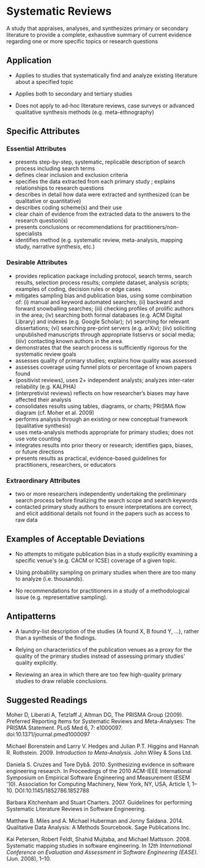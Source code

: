 # Systematic Reviews 

A study that appraises, analyses, and synthesizes primary or secondary
literature to provide a complete, exhaustive summary of current evidence
regarding one or more specific topics or research questions

## Application 

-   Applies to studies that systematically find and analyze existing
    literature about a specified topic

-   Applies both to secondary and tertiary studies

-   Does not apply to ad-hoc literature reviews, case surveys or
    advanced qualitative synthesis methods (e.g. meta-ethnography)

## Specific Attributes 

### Essential Attributes 
-	presents step-by-step, systematic, replicable description of search process including search terms  
-	defines clear inclusion and exclusion criteria
-	specifies the data extracted from each primary study ; explains relationships to research questions
-	describes in detail how data were extracted and synthesized (can be qualitative or quantitative)
-	describes coding scheme(s) and their use
-	clear chain of evidence from the extracted data to the answers to the research question(s)
-	presents conclusions or recommendations for practitioners/non-specialists
-	identifies method (e.g. systematic review, meta-analysis, mapping study, narrative synthesis, etc.)

### Desirable Attributes 	
-	provides replication package including protocol, search terms, search results, selection process results; complete dataset, analysis scripts; examples of coding, decision rules or edge cases
-	mitigates sampling bias and publication bias, using some combination of: (i) manual and keyword automated searches; (ii) backward and forward snowballing searches; (iii) checking profiles of prolific authors in the area; (iv) searching both formal databases (e.g. ACM Digital Library) and indexes (e.g. Google Scholar); (v) searching for relevant dissertations; (vi) searching pre-print servers (e.g. arXiv); (iiv) soliciting unpublished manuscripts through appropriate listservs or social media; (iiiv) contacting known authors in the area. 
-	demonstrates that the search process is sufficiently rigorous for the systematic review goals  
-	assesses quality of primary studies; explains how quality was assessed 
-	assesses coverage using funnel plots or percentage of known papers found
-	(positivist reviews), uses 2+ independent analysts; analyzes inter-rater reliability (e.g. KALPHA) 
-	(interpretivist reviews) reflects on how researcher’s biases may have affected their analysis
-	consolidates results using tables, diagrams, or charts; PRISMA flow diagram (cf. Moher et al. 2009)
-	performs analysis through an existing or new conceptual framework (qualitative synthesis)
-	uses meta-analysis methods appropriate for primary studies; does not use vote counting 
-	integrates results into prior theory or research; identifies gaps, biases, or future directions
-	presents results as practical, evidence-based guidelines for practitioners, researchers, or educators

### Extraordinary Attributes 	
-	two or more researchers independently undertaking the preliminary search process before finalizing the search scope and search keywords
-	contacted primary study authors to ensure interpretations are correct, and elicit additional details not found in the papers such as access to raw data


## Examples of Acceptable Deviations 

-   No attempts to mitigate publication bias in a study explicitly
    examining a specific venue's (e.g. CACM or ICSE) coverage of a given
    topic.

-   Using probability sampling on primary studies when there are too
    many to analyze (i.e. thousands).

-   No recommendations for practitioners in a study of a methodological
    issue (e.g. representative sampling).

## Antipatterns 

-   A laundry-list description of the studies (A found X, B found Y,
    ...), rather than a synthesis of the findings.

-   Relying on characteristics of the publication venues as a proxy for
    the quality of the primary studies instead of assessing primary
    studies' quality explicitly.

-   Reviewing an area in which there are too few high-quality primary
    studies to draw reliable conclusions.

## Suggested Readings 

Moher D, Liberati A, Tetzlaff J, Altman DG, The PRISMA Group (2009).
*P*referred *R*eporting *I*tems for *S*ystematic Reviews and
*M*eta-*A*nalyses: The PRISMA Statement. PLoS Med 6, 7: e1000097.
doi:10.1371/journal.pmed1000097

Michael Borenstein and Larry V. Hedges and Julian P.T. Higgins and
Hannah R. Rothstein. 2009. *Introduction to Meta-Analysis.* John Wiley &
Sons Ltd.

Daniela S. Cruzes and Tore Dybå. 2010. Synthesizing evidence in software
engineering research. In Proceedings of the 2010 ACM-IEEE International
Symposium on Empirical Software Engineering and Measurement (ESEM '10).
Association for Computing Machinery, New York, NY, USA, Article 1,
1–10. DOI:10.1145/1852786.1852788

Barbara Kitchenham and Stuart Charters. 2007. Guidelines for performing
Systematic Literature Reviews in Software Engineering.

Matthew B. Miles and A. Michael Huberman and Jonny Saldana. 2014.
Qualitative Data Analysis: A Methods Sourcebook. Sage Publications Inc.

Kai Petersen, Robert Feldt, Shahid Mujtaba, and Michael Mattsson. 2008.
Systematic mapping studies in software engineering. In *12th
International Conference on Evaluation and Assessment in Software
Engineering (EASE).* (Jun. 2008), 1–10.
